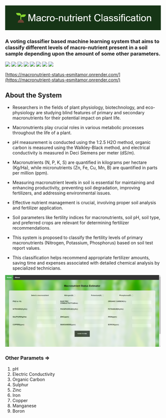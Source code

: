 ![](/public/banner.png)

### A voting classifier based machine learning system that aims to classify different levels of macro-nutrient present in a soil sample depending upon the amount of some other parameters.

![](https://img.shields.io/badge/Python-3.8.5-blue?style=for-the-badge&logo=Python)
![](https://img.shields.io/badge/Pandas-1.1.3-blue?style=for-the-badge&logo=Pandas)
![](https://img.shields.io/badge/NumPy-1.19.2-blue?style=for-the-badge&logo=NumPy)
![](https://img.shields.io/badge/Scikit--Learn-0.23.2-orange?style=for-the-badge&logo=scikitlearn)
![](https://img.shields.io/badge/JavaScript-ES6-yellow?style=for-the-badge&logo=javascript)
![](https://img.shields.io/badge/Flask-1.1.2-blue?style=for-the-badge&logo=flask)
![](https://img.shields.io/badge/HTML-5-orange?style=for-the-badge&logo=html5)
![](https://img.shields.io/badge/CSS-3-blue?style=for-the-badge&logo=css3)

[https://macronutrient-status-esmitamor.onrender.com/](https://macronutrient-status-esmitamor.onrender.com/)


## About the System 

* Researchers in the fields of plant physiology, biotechnology, and eco-physiology are studying blind features of primary and secondary macronutrients for their potential impact on plant life.

* Macronutrients play crucial roles in various metabolic processes throughout the life of a plant.

* pH measurement is conducted using the 1:2.5 H2O method, organic carbon is measured using the Walkley-Black method, and electrical conductivity is measured in Deci Siemens per meter (dS/m).

* Macronutrients (N, P, K, S) are quantified in kilograms per hectare (Kg/Ha), while micronutrients (Zn, Fe, Cu, Mn, B) are quantified in parts per million (ppm).

* Measuring macronutrient levels in soil is essential for maintaining and enhancing productivity, preventing soil degradation, improving fertilizers, and addressing environmental issues.

* Effective nutrient management is crucial, involving proper soil analysis and fertilizer application.

* Soil parameters like fertility indices for macronutrients, soil pH, soil type, and preferred crops are relevant for determining fertilizer recommendations.

* This system is proposed to classify the fertility levels of primary macronutrients (Nitrogen, Potassium, Phosphorus) based on soil test report values.

* This classification helps recommend appropriate fertilizer amounts, saving time and expenses associated with detailed chemical analysis by specialized technicians.

![](/public/mse.png)


### Other Paramets =>

1. pH
2. Electric Conductivity
3. Organic Carbon
4. Sulphur
5. Zinc
6. Iron
7. Copper
8. Manganese
9. Boron